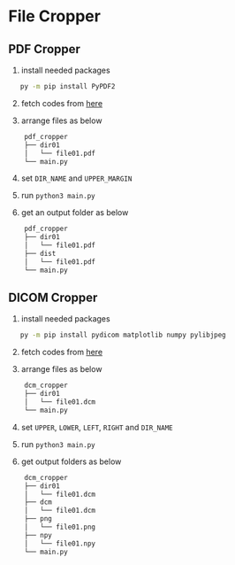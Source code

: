 # File Cropper

## PDF Cropper

1. install needed packages

```bash
   py -m pip install PyPDF2
```
   
2. fetch codes from [here](https://github.com/payashi/file-cropper/blob/main/pdf_cropper/main.py)

3. arrange files as below

```bash
    pdf_cropper
    ├── dir01
    │   └── file01.pdf
    └── main.py
```

4. set `DIR_NAME` and `UPPER_MARGIN`

5. run `python3 main.py`

6. get an output folder as below

```bash
    pdf_cropper
    ├── dir01
    │   └── file01.pdf
    ├── dist
    │   └── file01.pdf
    └── main.py
```

## DICOM Cropper

1. install needed packages
```bash
   py -m pip install pydicom matplotlib numpy pylibjpeg
```

2. fetch codes from [here](https://github.com/payashi/file-cropper/blob/main/dcm_cropper/main.py)

3. arrange files as below

```bash
    dcm_cropper
    ├── dir01
    │   └── file01.dcm
    └── main.py
```

4. set `UPPER`, `LOWER`, `LEFT`, `RIGHT` and `DIR_NAME`

5. run `python3 main.py`

6. get output folders as below

```bash
    dcm_cropper
    ├── dir01
    │   └── file01.dcm
    ├── dcm
    │   └── file01.dcm
    ├── png
    │   └── file01.png
    ├── npy
    │   └── file01.npy
    └── main.py
```

